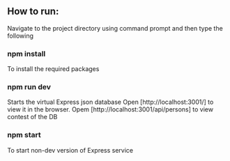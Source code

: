 ## How to run:

Navigate to the project directory using command prompt and then type the following

### npm install
To install the required packages

### npm run dev
Starts the virtual Express json database
Open [http://localhost:3001/] to view it in the browser.
Opem [http://localhost:3001/api/persons] to view contest of the DB

### npm start
To start non-dev version of Express service

